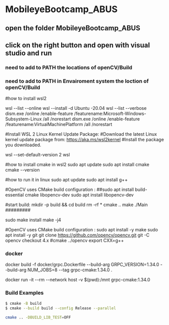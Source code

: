 
# MobileyeBootcamp_ABUS


## open the folder MobileyeBootcamp_ABUS 
## click on the right button and open with visual studio and run
### need to add to PATH the locations of openCV/Build

### need to add to PATH in Envairoment system the loction of openCV/Build

#how to install wsl2


wsl --list --online
wsl --install -d Ubuntu -20.04
wsl --list --verbose
dism.exe /online /enable-feature /featurename:Microsoft-Windows-Subsystem-Linux /all /norestart
dism.exe /online /enable-feature /featurename:VirtualMachinePlatform /all /norestart

#Install WSL 2 Linux Kernel Update Package:
#Download the latest Linux kernel update package from: https://aka.ms/wsl2kernel
#Install the package you downloaded.

wsl --set-default-version 2
wsl

#how to install cmake in wsl2
sudo apt update
sudo apt install cmake
cmake --version

#how to run it in linux
sudo apt update
sudo apt install g++

#OpenCV uses CMake build configuration :
##sudo apt install build-essential cmake libopencv-dev
sudo apt install libopencv-dev

#start build:
mkdir -p build && cd build
rm -rf *
cmake ..
make
./Main
#########

sudo make install
make -j4


#OpenCV uses CMake build configuration :
sudo apt install -y make
sudo apt install -y git
git clone https://github.com/opencv/opencv.git
git -C opencv checkout 4.x
#cmake ../opencv
export CXX=g++



###  docker
docker build -f docker/grpc.Dockerfile --build-arg GRPC_VERSION=1.34.0 --build-arg NUM_JOBS=8 --tag grpc-cmake:1.34.0 .


docker run -it --rm --network host -v $(pwd):/mnt grpc-cmake:1.34.0

### Build Examples

```bash
$ cmake -B build
$ cmake --build build --config Release --parallel

cmake .. -DBUILD_LIB_TEST=OFF
